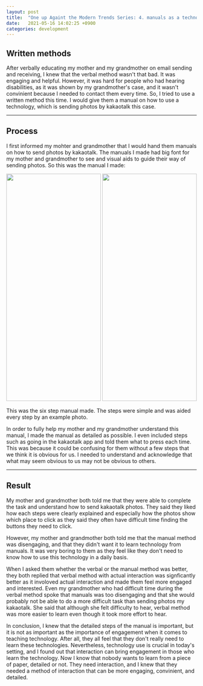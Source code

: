 ```yaml
---
layout: post
title:  "One up Againt the Modern Trends Series: 4. manuals as a technology teacher"
date:   2021-05-16 14:02:25 +0900
categories: development 
---
```


## Written methods

After verbally educating my mother and my grandmother on email sending and receiving, I knew that the verbal method wasn't that bad. It was engaging and helpful. However, it was hard for people who had hearing disabilities, as it was shown by my grandmother's case, and it wasn't convinient because I needed to contact them every time. So, I tried to use a written method this time. I would give them a manual on how to use a technology, which is sending photos by kakaotalk this case.

---

## Process

I first informed my mohter and grandmother that I would hand them manuals on how to send photos by kakaotalk. The manuals I made had big font for my mother and grandmother to see and visual aids to guide their way of sending photos. So this was the manual I made:

<img src="https://res.cloudinary.com/dg8gqr85x/image/upload/v1689082957/KakaoTalk_20230710_224644706_01_dimojf.jpg" width="250" height="600">
<img src="https://res.cloudinary.com/dg8gqr85x/image/upload/v1689082957/KakaoTalk_20230710_224644706_duqmhc.jpg" width="250" height="600">

This was the six step manual made. The steps were simple and was aided every step by an example photo.

In order to fully help my mother and my grandmother understand this manual, I made the manual as detailed as possible. I even included steps such as going in the kakaotalk app and told them what to press each time. This was because it could be confusing for them without a few steps that we think it is obvious for us. I needed to understand and acknowledge that what may seem obvious to us may not be obvious to others.

---

## Result

My mother and grandmother both told me that they were able to complete the task and understand how to send kakaotalk photos. They said they liked how each steps were clearly explained and especially how the photos show which place to click as they said they often have difficult time finding the buttons they need to click.

However, my mother and grandmother both told me that the manual method was disengaging, and that they didn't want it to learn technology from manuals. It was very boring to them as they feel like they don't need to know how to use this technology in a daily basis.

When I asked them whether the verbal or the manual method was better, they both replied that verbal method with actual interaction was signficantly better as it involoved actual interaction and made them feel more engaged and interested. Even my grandmother who had difficult time during the verbal method spoke that manuals was too disengaging and that she would probably not be able to do a more difficult task than sending photos my kakaotalk. She said that although she felt difficulty to hear, verbal method was more easier to learn even though it took more effort to hear.

In conclusion, I knew that the detailed steps of the manual is important, but it is not as important as the importance of engagement when it comes to teaching technology. After all, they all feel that they don't really need to learn these technologies. Nevertheless, technology use is crucial in today's setting, and I found out that interaction can bring engagement in those who learn the technology. Now I know that nobody wants to learn from a piece of paper, detailed or not. They need interaction, and I knew that they needed a method of interaction that can be more engaging, convinient, and detailed.

